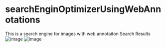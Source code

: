# searchEnginOptimizerUsingWebAnnotations
This is a search engine  for images with web annotaiton
                                           Search Results
![image](https://user-images.githubusercontent.com/63836638/117528368-7a5ea680-afef-11eb-804c-06168b6d52b6.png)
![image](https://user-images.githubusercontent.com/63836638/117528412-babe2480-afef-11eb-948d-c06651f897b1.png)

